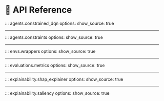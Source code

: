 # 📘 API Reference

::: agents.constrained_dqn
    options:
      show_source: true

---

::: agents.constraints
    options:
      show_source: true

---

::: envs.wrappers
    options:
      show_source: true

---

::: evaluations.metrics
    options:
      show_source: true

---

::: explainability.shap_explainer
    options:
      show_source: true

---

::: explainability.saliency
    options:
      show_source: true
